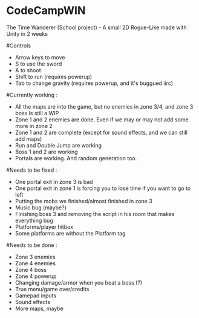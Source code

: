 # CodeCampWIN
The Time Wanderer (School project) - A small 2D Rogue-Like made with Unity in 2 weeks

#Controls
- Arrow keys to move
- S to use the sword
- A to shoot
- Shift to run (requires powerup)
- Tab to change gravity (requires powerup, and it's buggued iirc)

#Currently working :

- All the maps are into the game, but no enemies in zone 3/4, and zone 3 boss is still a WIP
- Zone 1 and 2 enemies are done. Even if we may or may not add some more in zone 2
- Zone 1 and 2 are complete (except for sound effects, and we can still add maps)
- Run and Double Jump are working
- Boss 1 and 2 are working
- Portals are working. And random generation too.

#Needs to be fixed :
- One portal exit in zone 3 is bad
- One portal exit in zone 1 is forcing you to lose time if you want to go to left
- Putting the mobs we finished/almost finished in zone 3
- Music bug (maybe?)
- Finishing boss 3 and removing the script in his room that makes everything bug
- Platforms/player hitbox
- Some platforms are without the Platform tag

#Needs to be done :

- Zone 3 enemies
- Zone 4 enemies
- Zone 4 boss
- Zone 4 powerup
- Changing damage/armor when you beat a boss (?)
- True menu/game over/credits
- Gamepad inputs
- Sound effects
- More maps, maybe
